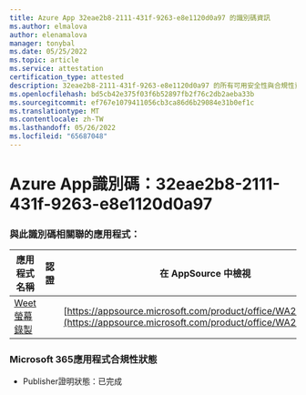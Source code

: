 ```yaml
---
title: Azure App 32eae2b8-2111-431f-9263-e8e1120d0a97 的識別碼資訊
ms.author: elmalova
author: elenamalova
manager: tonybal
ms.date: 05/25/2022
ms.topic: article
ms.service: attestation
certification_type: attested
description: 32eae2b8-2111-431f-9263-e8e1120d0a97 的所有可用安全性與合規性資訊。
ms.openlocfilehash: bd5cb42e375f03f6b52897fb2f76c2db2aeba33b
ms.sourcegitcommit: ef767e1079411056cb3ca86d6b29084e31b0ef1c
ms.translationtype: MT
ms.contentlocale: zh-TW
ms.lasthandoff: 05/26/2022
ms.locfileid: "65687048"
---
```

# <a name="azure-app-id-32eae2b8-2111-431f-9263-e8e1120d0a97"></a>Azure App識別碼：32eae2b8-2111-431f-9263-e8e1120d0a97


### <a name="apps-associated-with-this-id"></a>與此識別碼相關聯的應用程式：
| **應用程式名稱** | **認證** | **在 AppSource 中檢視** |
|--------------|---------------|-----------------------|
| [Weet 螢幕錄製](../forward/WA200003284.md) |  | [https://appsource.microsoft.com/product/office/WA200003284](https://appsource.microsoft.com/product/office/WA200003284) |

### <a name="microsoft-365-app-compliance-status"></a>Microsoft 365應用程式合規性狀態
- Publisher證明狀態：已完成

